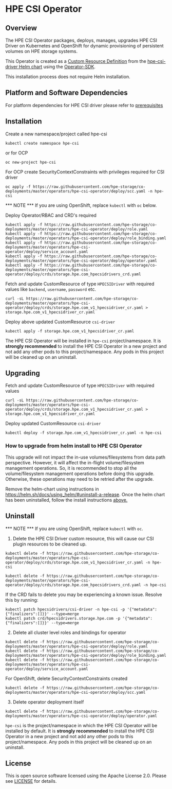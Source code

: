 # HPE CSI Operator

## Overview
The HPE CSI Operator packages, deploys, manages, upgrades HPE CSI Driver on Kubernetes and OpenShift for dynamic provisioning of persistent volumes on HPE storage systems.

This Operator is created as a [Custom Resource Definition](https://kubernetes.io/docs/concepts/extend-kubernetes/api-extension/custom-resources/#customresourcedefinitions) from the [hpe-csi-driver Helm chart](https://github.com/hpe-storage/co-deployments/tree/master/helm/charts/hpe-csi-driver) using the [Operator-SDK](https://github.com/operator-framework/operator-sdk#overview).

This installation process does not require Helm installation.

## Platform and Software Dependencies
For platform dependencies for HPE CSI driver please refer to [prerequisites](https://github.com/hpe-storage/co-deployments/tree/master/helm/charts/hpe-csi-driver#prerequisites)

## Installation

Create a new namespace/project called hpe-csi
```
kubectl create namespace hpe-csi
```
or for OCP
```
oc new-project hpe-csi
```

For OCP create SecurityContextConstraints with privileges required for CSI driver
```
oc apply -f https://raw.githubusercontent.com/hpe-storage/co-deployments/master/operators/hpe-csi-operator/deploy/scc.yaml -n hpe-csi
```

*** NOTE *** If you are using OpenShift, replace `kubectl` with `oc` below.

Deploy Operator/RBAC and CRD's required
```
kubectl apply -f https://raw.githubusercontent.com/hpe-storage/co-deployments/master/operators/hpe-csi-operator/deploy/role.yaml
kubectl apply -f https://raw.githubusercontent.com/hpe-storage/co-deployments/master/operators/hpe-csi-operator/deploy/role_binding.yaml
kubectl apply -f https://raw.githubusercontent.com/hpe-storage/co-deployments/master/operators/hpe-csi-operator/deploy/service_account.yaml
kubectl apply -f https://raw.githubusercontent.com/hpe-storage/co-deployments/master/operators/hpe-csi-operator/deploy/operator.yaml
kubectl apply -f https://raw.githubusercontent.com/hpe-storage/co-deployments/master/operators/hpe-csi-operator/deploy/crds/storage.hpe.com_hpecsidrivers_crd.yaml
```

Fetch and update CustomResource of type `HPECSIDriver` with required values like `backend`, `username`, `password` etc.
```
curl -sL https://raw.githubusercontent.com/hpe-storage/co-deployments/master/operators/hpe-csi-operator/deploy/crds/storage.hpe.com_v1_hpecsidriver_cr.yaml > storage.hpe.com_v1_hpecsidriver_cr.yaml
```

Deploy above updated CustomResource `csi-driver`
```
kubectl apply -f storage.hpe.com_v1_hpecsidriver_cr.yaml
```

The HPE CSI Operator will be installed in `hpe-csi` project/namespace. It is **strongly recommended** to install the HPE CSI Operator in a new project and not add any other pods to this project/namespace. Any pods in this project will be cleaned up on an uninstall.

## Upgrading

Fetch and update CustomResource of type `HPECSIDriver` with required values
```
curl -sL https://raw.githubusercontent.com/hpe-storage/co-deployments/master/operators/hpe-csi-operator/deploy/crds/storage.hpe.com_v1_hpecsidriver_cr.yaml > storage.hpe.com_v1_hpecsidriver_cr.yaml
```

Deploy updated CustomResource `csi-driver`
```
kubectl deploy -f storage.hpe.com_v1_hpecsidriver_cr.yaml -n hpe-csi
```

### How to upgrade from helm install to HPE CSI Operator
This upgrade will not impact the in-use volumes/filesystems from data path perspective. However, it will affect the in-flight volume/filesystem management operations. So, it is recommended to stop all the volume/filesystem management operations before doing this upgrade. Otherwise, these operations may need to be retried after the upgrade.

Remove the helm-chart using instructions in https://helm.sh/docs/using_helm/#uninstall-a-release.
Once the helm chart has been uninstalled, follow the install instructions [above.](#installation)

## Uninstall

*** NOTE *** If you are using OpenShift, replace `kubectl` with `oc`.

1. Delete the HPE CSI Driver custom resource, this will cause our CSI plugin resources to be cleaned up.
```
kubectl delete -f https://raw.githubusercontent.com/hpe-storage/co-deployments/master/operators/hpe-csi-operator/deploy/crds/storage.hpe.com_v1_hpecsidriver_cr.yaml -n hpe-csi

kubectl delete -f https://raw.githubusercontent.com/hpe-storage/co-deployments/master/operators/hpe-csi-operator/deploy/crds/storage.hpe.com_hpecsidrivers_crd.yaml -n hpe-csi
```

If the CRD fails to delete you may be experiencing a known issue. Resolve this by running:
```
kubectl patch hpecsidrivers/csi-driver -n hpe-csi -p '{"metadata":{"finalizers":[]}}' --type=merge
kubectl patch crd/hpecsidrivers.storage.hpe.com -p '{"metadata":{"finalizers":[]}}' --type=merge
```

2. Delete all cluster level roles and bindings for operator
```
kubectl delete -f https://raw.githubusercontent.com/hpe-storage/co-deployments/master/operators/hpe-csi-operator/deploy/role.yaml
kubectl delete -f https://raw.githubusercontent.com/hpe-storage/co-deployments/master/operators/hpe-csi-operator/deploy/role_binding.yaml
kubectl delete -f https://raw.githubusercontent.com/hpe-storage/co-deployments/master/operators/hpe-csi-operator/deploy/service_account.yaml
```

For OpenShift, delete SecurityContextConstraints created
```
kubectl delete -f https://raw.githubusercontent.com/hpe-storage/co-deployments/master/operators/hpe-csi-operator/deploy/scc.yaml
```

3. Delete operator deployment itself
```
kubectl delete -f https://raw.githubusercontent.com/hpe-storage/co-deployments/master/operators/hpe-csi-operator/deploy/operator.yaml
```

``hpe-csi`` is the project/namespace in which the HPE CSI Operator will be installed by default. It is **strongly recommended** to install the HPE CSI Operator in a new project and not add any other pods to this project/namespace. Any pods in this project will be cleaned up on an uninstall.

## License
This is open source software licensed using the Apache License 2.0. Please see [LICENSE](../../LICENSE) for details.
